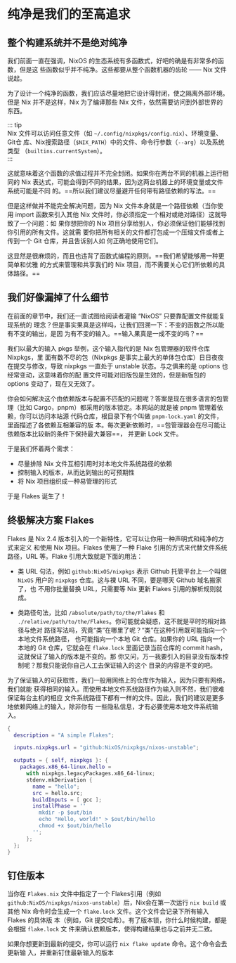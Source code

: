 # 纯净是我们的至高追求

## 整个构建系统并不是绝对纯净

我们前面一直在强调，NixOS 的生态系统有多函数式，好吧的确是有非常多的函数，但是这
些函数似乎并不纯净。这些都要从整个函数机器的齿轮 —— Nix 文件说起。

为了设计一个纯净的函数，我们应该尽量地把它设计得封闭，使之隔离外部环境。但是 Nix
并不是这样，Nix 为了编译那些 Nix 文件，依然需要访问到外部世界的东西。

::: tip  
Nix 文件可以访问任意文件（如 `~/.config/nixpkgs/config.nix`）、环境变量、Git仓
库、Nix搜索路径（`$NIX_PATH`）中的文件、命令行参数（`--arg`）以及系统类型
（`builtins.currentSystem`）。  
:::

这就意味着这个函数的求值过程并不完全封闭。如果你在两台不同的机器上运行相同的 Nix
表达式，可能会得到不同的结果，因为这两台机器上的环境变量或文件系统可能是不同
的。==所以我们建议尽量避开任何带有路径依赖的写法。==

但是这样做并不能完全解决问题，因为 Nix 文件本身就是一个路径依赖（当你使用 import
函数来引入其他 Nix 文件时，你必须指定一个相对或绝对路径）这就导致了一个问题：如
果你想把你的 Nix 项目分享给别人，你必须保证他们能够找到你引用的所有文件。这就需
要你把所有相关的文件都打包成一个压缩文件或者上传到一个 Git 仓库，并且告诉别人如
何正确地使用它们。

这显然是很麻烦的，而且也违背了函数式编程的原则。==我们希望能够用一种更简单和优雅
的方式来管理和共享我们的 Nix 项目，而不需要关心它们所依赖的具体路径。==

## 我们好像漏掉了什么细节

在前面的章节中，我们还一直试图给阅读者灌输 “NixOS” 只要靠配置文件就能复现系统的
理念？但是事实果真是这样吗，让我们回溯一下：不变的函数之所以能有不变的输出，是因
为有不变的输入。==输入果真是一成不变的吗？==

我们以最大的输入 pkgs 举例，这个输入指代的是 Nix 包管理器的软件仓库 Nixpkgs，里
面有数不尽的包（Nixpkgs 是事实上最大的单体包仓库）日日夜夜在提交与修改，导致
nixpkgs 一直处于 unstable 状态。与之俱来的是 options 也经常变动，这意味着你的配
置文件可能对旧版包是生效的，但是新版包的 options 变动了，现在又无效了。

你会如何解决这个由依赖版本与配置不匹配的问题呢？答案是现在很多语言的包管理（比如
Cargo，pnpm）都采用的版本锁定。本网站的就是被 pnpm 管理着依赖，你可以访问本站源
代码仓库，根目录下有个叫做 `pnpm-lock.yaml` 的文件，里面描述了各依赖互相兼容的版
本。每次更新依赖时，==包管理器会在尽可能让依赖版本比较新的条件下保持最大兼容==，
并更新 Lock 文件。

于是我们怀着两个需求：

- 尽量排除 Nix 文件互相引用时对本地文件系统路径的依赖
- 控制输入的版本，从而达到输出的可预期性
- 将 Nix 项目组织成一种易管理的形式

于是 Flakes 诞生了！

## 终极解决方案 Flakes

Flakes 是 Nix 2.4 版本引入的一个新特性，它可以让你用一种声明式和纯净的方式来定义
和使用 Nix 项目。Flakes 使用了一种 Flake 引用的方式来代替文件系统路径，URL
等。Flake 引用大致就是下面的用法：

- 类 URL 句法，例如 `github:NixOS/nixpkgs` 表示 Github 托管平台上一个叫做
  `NixOS` 用户的 `nixpkgs` 仓库。这与裸 URL 不同，要是哪天 Github 域名搬家了，也
  不用你批量替换 URL，只需要等 Nix 更新 Flakes 引用的解析规则就成。

- 类路径句法，比如 `/absolute/path/to/the/Flakes` 和
  `./relative/path/to/the/Flakes`。你可能就会疑惑，这不就是平时的相对路径与绝对
  路径写法吗，究竟“类”在哪里了呢？“类”在这种引用既可能指向一个本地文件系统路径，
  也可能指向一个本地 Git 仓库。如果你的 URL 指向一个本地的 Git 仓库，它就会在
  `flake.lock` 里面记录当前仓库的 commit hash，这就保证了输入的版本是不变的。那
  你又问，万一我要引入的目录没有版本控制呢？那我只能说你自己人工去保证输入的这个
  目录的内容是不变的吧。

为了保证输入的可获取性，我们一般用网络上的仓库作为输入，因为只要有网络，我们就能
获得相同的输入。而使用本地文件系统路径作为输入则不然，我们很难保证每台主机的相应
文件系统路径下都有一样的文件。因此，我们的建议是更多地依赖网络上的输入，除非你有
一些隐私信息，才有必要使用本地文件系统输入。

```nix
{
  description = "A simple Flakes";

  inputs.nixpkgs.url = "github:NixOS/nixpkgs/nixos-unstable";

  outputs = { self, nixpkgs }: {
    packages.x86_64-linux.hello =
      with nixpkgs.legacyPackages.x86_64-linux;
      stdenv.mkDerivation {
        name = "hello";
        src = hello.src;
        buildInputs = [ gcc ];
        installPhase = ''
          mkdir -p $out/bin
          echo "Hello, world!" > $out/bin/hello
          chmod +x $out/bin/hello
        '';
      };
  };
}
```

## 钉住版本

当你在 `Flakes.nix` 文件中指定了一个 Flakes引用（例如
`github:NixOS/nixpkgs/nixos-unstable`）后，Nix会在第一次运行 `nix build` 或其他
Nix 命令时会生成一个 `flake.lock` 文件。这个文件会记录下所有输入 Flakes 的具体版
本（例如，Git 提交哈希）。有了版本锁，你什么时候构建，都是会根据 `flake.lock` 文
件来确认依赖版本，使得构建结果也与之前并无二致。

如果你想更新到最新的提交，你可以运行 `nix flake update` 命令。这个命令会去更新输
入，并重新钉住最新输入的版本
